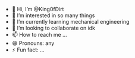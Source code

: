 - 👋 Hi, I’m @King0fDirt
- 👀 I’m interested in so many things
- 🌱 I’m currently learning mechanical engineering
- 💞️ I’m looking to collaborate on idk
- 📫 How to reach me ...
- 😄 Pronouns: any
- ⚡ Fun fact: ...

<!---
King0fDirt/King0fDirt is a ✨ special ✨ repository because its `README.md` (this file) appears on your GitHub profile.
You can click the Preview link to take a look at your changes.
--->
